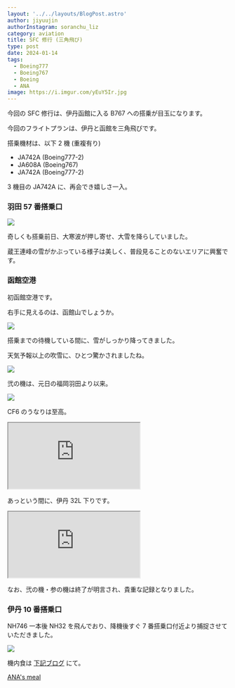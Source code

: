 ```yaml
---
layout: '../../layouts/BlogPost.astro'
author: jiyuujin
authorInstagram: soranchu_liz
category: aviation
title: SFC 修行 (三角飛び)
type: post
date: 2024-01-14
tags:
  - Boeing777
  - Boeing767
  - Boeing
  - ANA
image: https://i.imgur.com/yEuY5Ir.jpg
---
```


今回の SFC 修行は、伊丹函館に入る B767 への搭乗が目玉になります。

今回のフライトプランは、伊丹と函館を三角飛びです。

搭乗機材は、以下 2 機 (重複有り)

- JA742A (Boeing777-2)
- JA608A (Boeing767)
- JA742A (Boeing777-2)

3 機目の JA742A に、再会でき嬉しさ一入。

### 羽田 57 番搭乗口

![](/assets/img/20240114/JA742A_1.JPG)

奇しくも搭乗前日、大寒波が押し寄せ、大雪を降らしていました。

蔵王連峰の雪がかぶっている様子は美しく、普段見ることのないエリアに興奮です。

### 函館空港

初函館空港です。

右手に見えるのは、函館山でしょうか。

![](/assets/img/20240114/JA742A_2.JPG)

搭乗までの待機している間に、雪がしっかり降ってきました。

天気予報以上の吹雪に、ひとつ驚かされましたね。

![](/assets/img/20240114/JA608A_1.JPG)

弐の機は、元日の福岡羽田より以来。

![](/assets/img/20240114/JA608A_2.JPG)

CF6 のうなりは至高。

<div class="wrapper">
  <div class="container">
    <iframe src="https://www.youtube.com/embed/4k28UUAmUAc" class="player" title="Boeing767 音" loading="lazy"></iframe>
  </div>
</div>

あっという間に、伊丹 32L 下りです。

<div class="wrapper">
  <div class="container">
    <iframe src="https://www.youtube.com/embed/4ABT9Af2nNI" class="player" title="Boeing767 音" loading="lazy"></iframe>
  </div>
</div>

なお、弐の機・参の機は終了が明言され、貴重な記録となりました。

### 伊丹 10 番搭乗口

NH746 一本後 NH32 を飛んでおり、降機後すぐ 7 番搭乗口付近より捕捉させていただきました。

![](/assets/img/20240114/JA742A_3.JPG)

機内食は [下記ブログ](https://soratabi.nekohack.me/posts/2024-01-14-ana-meal) にて。

[ANA's meal](https://soratabi.nekohack.me/posts/2024-01-14-ana-meal)
